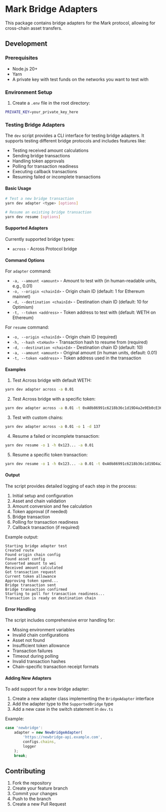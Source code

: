 # Mark Bridge Adapters

This package contains bridge adapters for the Mark protocol, allowing for cross-chain asset transfers.

## Development

### Prerequisites

- Node.js 20+
- Yarn
- A private key with test funds on the networks you want to test with

### Environment Setup

1. Create a `.env` file in the root directory:

```bash
PRIVATE_KEY=your_private_key_here
```

### Testing Bridge Adapters

The `dev` script provides a CLI interface for testing bridge adapters. It supports testing different bridge protocols and includes features like:

- Testing received amount calculations
- Sending bridge transactions
- Handling token approvals
- Polling for transaction readiness
- Executing callback transactions
- Resuming failed or incomplete transactions

#### Basic Usage

```bash
# Test a new bridge transaction
yarn dev adapter <type> [options]

# Resume an existing bridge transaction
yarn dev resume [options]
```

#### Supported Adapters

Currently supported bridge types:

- `across` - Across Protocol bridge

#### Command Options

For `adapter` command:

- `-a, --amount <amount>` - Amount to test with (in human-readable units, e.g., 0.01)
- `-o, --origin <chainId>` - Origin chain ID (default: 1 for Ethereum mainnet)
- `-d, --destination <chainId>` - Destination chain ID (default: 10 for Optimism)
- `-t, --token <address>` - Token address to test with (default: WETH on Ethereum)

For `resume` command:

- `-o, --origin <chainId>` - Origin chain ID (required)
- `-h, --hash <txHash>` - Transaction hash to resume from (required)
- `-d, --destination <chainId>` - Destination chain ID (default: 10)
- `-a, --amount <amount>` - Original amount (in human units, default: 0.01)
- `-t, --token <address>` - Token address used in the transaction

#### Examples

1. Test Across bridge with default WETH:

```bash
yarn dev adapter across -a 0.01
```

2. Test Across bridge with a specific token:

```bash
yarn dev adapter across -a 0.01 -t 0xA0b86991c6218b36c1d19D4a2e9Eb0cE3606eB48
```

3. Test with custom chains:

```bash
yarn dev adapter across -a 0.01 -o 1 -d 137
```

4. Resume a failed or incomplete transaction:

```bash
yarn dev resume -o 1 -h 0x123... -a 0.01
```

5. Resume a specific token transaction:

```bash
yarn dev resume -o 1 -h 0x123... -a 0.01 -t 0xA0b86991c6218b36c1d19D4a2e9Eb0cE3606eB48
```

#### Output

The script provides detailed logging of each step in the process:

1. Initial setup and configuration
2. Asset and chain validation
3. Amount conversion and fee calculation
4. Token approval (if needed)
5. Bridge transaction
6. Polling for transaction readiness
7. Callback transaction (if required)

Example output:

```
Starting bridge adapter test
Created route
Found origin chain config
Found asset config
Converted amount to wei
Received amount calculated
Got transaction request
Current token allowance
Approving token spend...
Bridge transaction sent
Bridge transaction confirmed
Starting to poll for transaction readiness...
Transaction is ready on destination chain
```

#### Error Handling

The script includes comprehensive error handling for:

- Missing environment variables
- Invalid chain configurations
- Asset not found
- Insufficient token allowance
- Transaction failures
- Timeout during polling
- Invalid transaction hashes
- Chain-specific transaction receipt formats

#### Adding New Adapters

To add support for a new bridge adapter:

1. Create a new adapter class implementing the `BridgeAdapter` interface
2. Add the adapter type to the `SupportedBridge` type
3. Add a new case in the switch statement in `dev.ts`

Example:

```typescript
case 'newbridge':
    adapter = new NewBridgeAdapter(
        'https://newbridge-api.example.com',
        configs.chains,
        logger
    );
    break;
```

## Contributing

1. Fork the repository
2. Create your feature branch
3. Commit your changes
4. Push to the branch
5. Create a new Pull Request
